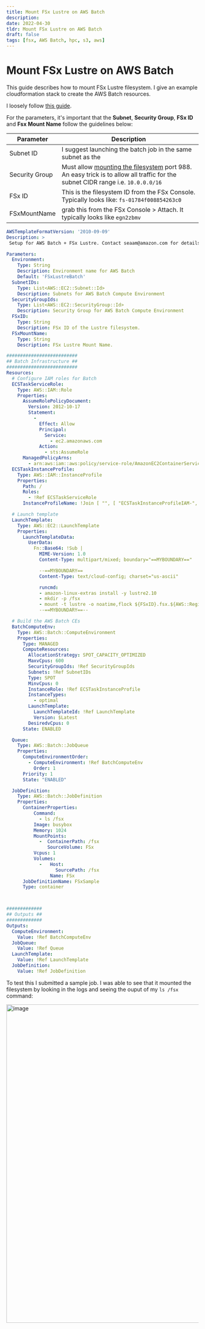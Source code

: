 ```yaml
---
title: Mount FSx Lustre on AWS Batch
description:
date: 2022-04-30
tldr: Mount FSx Lustre on AWS Batch
draft: false
tags: [fsx, AWS Batch, hpc, s3, aws]
---
```


# Mount FSx Lustre on AWS Batch

This guide describes how to mount FSx Lustre filesystem. I give an example cloudformation stack to create the AWS Batch resources.

I loosely follow [this guide](https://aws.amazon.com/premiumsupport/knowledge-center/batch-fsx-lustre-file-system-mount/).

For the parameters, it's important that the **Subnet**, **Security Group**, **FSx ID** and **Fsx Mount Name** follow the guidelines below:

| Parameter      | Description |
| ----------- | ----------- |
| Subnet ID      | I suggest launching the batch job in the same subnet as the   |
| Security Group      | Must allow [mounting the filesystem](https://docs.aws.amazon.com/fsx/latest/LustreGuide/limit-access-security-groups.html) port 988. An easy trick is to allow all traffic for the subnet CIDR range i.e. `10.0.0.0/16`  |
| FSx ID   | This is the filesystem ID from the FSx Console. Typically looks like: `fs-01784f008854263c0`         |
| FSxMountName | grab this from the FSx Console > Attach. It typically looks like `egn2zbmv` |


```yaml
AWSTemplateFormatVersion: '2010-09-09'
Description: >
 Setup for AWS Batch + FSx Lustre. Contact seaam@amazon.com for details.

Parameters:
  Environment:
    Type: String
    Description: Environment name for AWS Batch
    Default: 'FSxLustreBatch'
  SubnetIDs:
    Type: List<AWS::EC2::Subnet::Id>
    Description: Subnets for AWS Batch Compute Environment
  SecurityGroupIds:
    Type: List<AWS::EC2::SecurityGroup::Id>
    Description: Security Group for AWS Batch Compute Environment
  FSxID:
    Type: String
    Description: FSx ID of the Lustre filesystem.
  FSxMountName:
    Type: String
    Description: FSx Lustre Mount Name.

##########################
## Batch Infrastructure ##
##########################
Resources:
  # Configure IAM roles for Batch
  ECSTaskServiceRole:
    Type: AWS::IAM::Role
    Properties:
      AssumeRolePolicyDocument:
        Version: 2012-10-17
        Statement:
          -
            Effect: Allow
            Principal:
              Service:
                - ec2.amazonaws.com
            Action:
              - sts:AssumeRole
      ManagedPolicyArns:
        - arn:aws:iam::aws:policy/service-role/AmazonEC2ContainerServiceforEC2Role
  ECSTaskInstanceProfile:
    Type: AWS::IAM::InstanceProfile
    Properties:
      Path: /
      Roles:
        - !Ref ECSTaskServiceRole
      InstanceProfileName: !Join [ "", [ "ECSTaskInstanceProfileIAM-", !Ref Environment ] ]

  # Launch template
  LaunchTemplate:
    Type: AWS::EC2::LaunchTemplate
    Properties: 
      LaunchTemplateData: 
        UserData:
          Fn::Base64: !Sub |
            MIME-Version: 1.0
            Content-Type: multipart/mixed; boundary="==MYBOUNDARY=="

            --==MYBOUNDARY==
            Content-Type: text/cloud-config; charset="us-ascii"

            runcmd:
            - amazon-linux-extras install -y lustre2.10
            - mkdir -p /fsx
            - mount -t lustre -o noatime,flock ${FSxID}.fsx.${AWS::Region}.amazonaws.com@tcp:/${FSxMountName} /fsx
            --==MYBOUNDARY==--

  # Build the AWS Batch CEs
  BatchComputeEnv:
    Type: AWS::Batch::ComputeEnvironment
    Properties:
      Type: MANAGED
      ComputeResources:
        AllocationStrategy: SPOT_CAPACITY_OPTIMIZED
        MaxvCpus: 600
        SecurityGroupIds: !Ref SecurityGroupIds
        Subnets: !Ref SubnetIDs
        Type: SPOT
        MinvCpus: 0
        InstanceRole: !Ref ECSTaskInstanceProfile
        InstanceTypes:
          - optimal
        LaunchTemplate:
          LaunchTemplateId: !Ref LaunchTemplate
          Version: $Latest
        DesiredvCpus: 0
      State: ENABLED

  Queue:
    Type: AWS::Batch::JobQueue
    Properties:
      ComputeEnvironmentOrder:
        - ComputeEnvironment: !Ref BatchComputeEnv
          Order: 1
      Priority: 1
      State: "ENABLED"

  JobDefinition:
    Type: AWS::Batch::JobDefinition
    Properties:
      ContainerProperties:
          Command:
            - ls /fsx
          Image: busybox
          Memory: 1024
          MountPoints: 
            -  ContainerPath: /fsx
               SourceVolume: FSx
          Vcpus: 1
          Volumes: 
            -   Host: 
                  SourcePath: /fsx
                Name: FSx
      JobDefinitionName: FSxSample
      Type: container



#############
## Outputs ##
#############
Outputs:
  ComputeEnvironment:
    Value: !Ref BatchComputeEnv
  JobQueue:
    Value: !Ref Queue
  LaunchTemplate:
    Value: !Ref LaunchTemplate
  JobDefinition:
    Value: !Ref JobDefinition
```

To test this I submitted a sample job. I was able to see that it mounted the filesystem by looking in the logs and seeing the ouput of my `ls /fsx` command:

<img width="835" alt="image" src="https://user-images.githubusercontent.com/5545980/159823271-7c980367-575d-4ade-b81c-ffb6396a592c.png">
